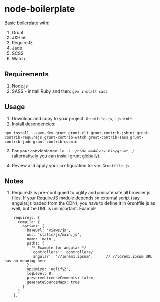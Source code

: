 # node-boilerplate

Basic boilerplate with:

1. Grunt
2. JSHint
3. RequireJS
4. Jade
5. SCSS
6. Watch

## Requirements

1. Node.js
2. SASS - install Ruby and then: `gem install sass`

## Usage

1. Download and copy to your project: `Gruntfile.js`, `.jshint*`.
2. Install dependencies:
```
npm install --save-dev grunt grunt-cli grunt-contrib-jshint grunt-contrib-requirejs grunt-contrib-watch grunt-contrib-sass grunt-contrib-jade grunt-contrib-cssmin
```
3. For your convienience: `ln -s ./node_modules/.bin/grunt ./` (alternatively you can install grunt globally).

4. Review and apply your configuration to: `vim Gruntfile.js`

## Notes

1. RequireJS is pre-configured to uglify and concatenate all browser js files. If your RequireJS module 
   depends on external script (say angular.js loaded from the CDN), you have to define it in Gruntfile.js
   as well, but the URL is unimportant. Example:

```
    requirejs: {
      compile: {
        options: {
          baseUrl: 'views/js',
          out: 'static/js/main.js',
          name: 'main',
          paths: {
            /* Example for angular */
            'controllers': 'controllers/',
            'angular': '//lorem1.ipsum',      // //lorem1.ipsum URL has no meaning here
          },
          optimize: 'uglify2',
          logLevel: 0,
          preserveLicenseComments: false,
          generateSourceMaps: true
        }
      }
    },
```

